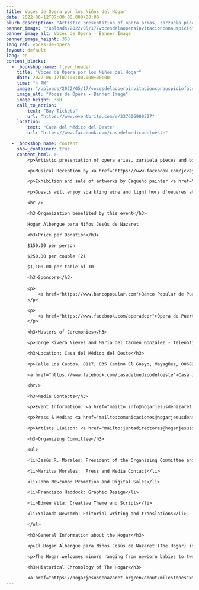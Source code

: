 ```yaml
---
title: Voces de Ópera por los Niños del Hogar
date: 2022-06-12T07:00:00.000+00:00
blurb_description: "Artistic presentation of opera arias, zarzuela pieces and bohemian songs by Hilda Ramos and Rafael Dávila, renowned opera exponents with artistic careers that have spanned decades in the local and international operatic world."
banner_image: "/uploads/2022/05/17/vocesdelaoperainvitacionconauspiciofacebookpost.PNG"
banner_image_alt: Voces de Ópera - Banner Image
banner_image_height: 350
lang_ref: voces-de-opera
layout: default
lang: en
content_blocks:
  - _bookshop_name: flyer_header
    title: "Voces de Ópera por los Niños del Hogar"
    date: 2022-06-12T07:00:00.000+00:00
    time: "4 PM"
    image: "/uploads/2022/05/17/vocesdelaoperainvitacionconauspiciofacebookpost.PNG"
    image_alt: "Voces de Ópera - Banner Image"
    image_height: 350
    call_to_action:
        text: "Buy Tickets"
        url: "https://www.eventbrite.com/e/337606900327"
    location:
        text: "Casa del Médico del Oeste"
        url: "https://www.facebook.com/casadelmedicodeloeste"

  - _bookshop_name: content
    show_container: true
    content_html: >-
        <p>Artistic presentation of opera arias, zarzuela pieces and bohemian songs by <a href="https://www.hildaramos.com">Hilda Ramos</a> and <a href="https://rafael-davila.com">Rafael Dávila</a>, renowned opera exponents with artistic careers that have spanned decades in the local and international operatic world.</p>

        <p>Musical Reception by <a href="https://www.facebook.com/jcvegama">Juan Carlos Vega</a>, renowned and outstanding musician, music teacher, and musical arranger who was Director of the Conservatory of Music and is currently Musical Director of the Gilberto Santa Rosa Orchestra</p>

        <p>Exhibition and sale of artworks by Cagüeño painter <a href="https://www.facebook.com/angel.sotoarriaga">Ángel Soto Arriaga</a>.</p>

        <p>Guests will enjoy sparkling wine and light hors d'oeuvres at the reception. Delicious hors d'oeuvres will be served during the performance.</p>

        <hr />

        <h3>Organization benefited by this event</h3>

        Hogar Albergue para Niños Jesús de Nazaret

        <h3>Price per Donation</h3>

        $150.00 per person

        $250.00 per couple (2)

        $1,100.00 per table of 10

        <h3>Sponsors</h3>
        
        <p>
            <a href="https://www.bancopopular.com">Banco Popular de Puerto Rico</a>
        </p>

        <p>
            <a href="https://www.facebook.com/operadepr">Ópera de Puerto Rico</a>
        </p>

        <h3>Masters of Ceremonies</h3>

        <p>Jorge Rivera Nieves and María del Carmen González - Telenoticias Channel 2 Telemundo</p>

        <h3>Location: Casa del Médico del Oeste</h3>

        <p>Calle Los Caobos, 8117, 835 Camino El Guayo, Mayagüez, 00682</p>

        <a href="https://www.facebook.com/casadelmedicodeloeste">Casa del Médico del Oeste</a>

        <hr/>

        <h3>Media Contacts</h3>

        <p>Event Information: <a href="mailto:info@hogarjesusdenazaret.org">info@hogarjesusdenazaret.org</a></p>

        <p>Press & Media: <a href="mailto:comunicaciones@hogarjesusdenazaret.org"> comunicaciones@hogarjesusdenazaret.org </a></p>

        <p>Artists Liaison: <a href="mailto:juntadirectores@hogarjesusdenazaret.org"> juntadirectores@hogarjesusdenazaret.org </a></p>

        <h3>Organizing Committee</h3>

        <ul>

        <li>Jesús R. Morales: President of the Organizing Committee and Artists Liaison</li>

        <li>Maritza Morales:  Press and Media Contact</li>

        <li>John Newcomb: Promotion and Digital Sales</li>

        <li>Francisco Haddock: Graphic Design</li>

        <li>Edmée Vila: Creative Theme and Scripts</li>

        <li>Yolanda Newcomb: Editorial writing and translations</li>

        </ul>

        <h3>General Information about the Hogar</h3>

        <p>El Hogar Albergue para Niños Jesús de Nazaret (The Hogar) is a Mayagüez non-profit institution dedicated to sheltering, caring for, protecting, and meeting the basic needs of children from newborns to 12 years of age who have been removed from their homes for being victims of physical violence, sexual abuse, or neglect. The Hogar opened its doors in May 1995. It was founded by a group of citizens from the western area of the island led by Don Jesús Morales Rodríguez and his wife Carmen Cordero, civic leaders of the community of Mayagüez, who upon learning of the growing incidence of child abuse in Puerto Rico, solicited the collaboration of other citizens and worked tirelessly for 5 years to make The Hogar a reality.</p>

        <p>The Hogar welcomes minors ranging from newborn babies to twelve years old and provides them with personalized care, balanced nutrition, transportation, educational tutoring, and recreation, as well as professional medical, psychological, and social care. Above all, the children of The Hogar receive a lot of love to help them heal their emotional wounds and enable them to move forward in life, focusing in studying, and loving God and the neighbor. Over the years, The Hogar has housed more than 740 children from 44 different municipalities in Puerto Rico.</p>

        <h3>Historical Chronology of The Hogar</h3>

        <a href="https://hogarjesusdenazaret.org/en/about/milestones">Milestones</a>
---
```

